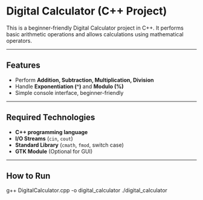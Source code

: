 # Digital Calculator (C++ Project)

This is a beginner-friendly Digital Calculator project in C++. It performs basic arithmetic operations and allows calculations using mathematical operators.  

---

## Features
- Perform **Addition, Subtraction, Multiplication, Division**
- Handle **Exponentiation (^)** and **Modulo (%)**
- Simple console interface, beginner-friendly

---

## Required Technologies
- **C++ programming language**  
- **I/O Streams** (`cin`, `cout`)  
- **Standard Library** (`cmath`, `fmod`, switch case)  
- **GTK Module** (Optional for GUI)  

---

## How to Run
g++ DigitalCalculator.cpp -o digital_calculator
./digital_calculator
